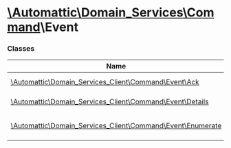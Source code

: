 # [\Automattic](../namespaces/automattic.md)[\Domain_Services](../namespaces/automattic-domain-services.md)[\Command](../namespaces/automattic-domain-services-command.md)\Event

### Classes

| Name | Summary |
|------|---------|
| [\Automattic\Domain_Services_Client\Command\Event\Ack](../classes/Automattic-Domain-Services-Command-Event-Ack.md) | Acknowledge an event |
| [\Automattic\Domain_Services_Client\Command\Event\Details](../classes/Automattic-Domain-Services-Command-Event-Details.md) | Requests details of an event |
| [\Automattic\Domain_Services_Client\Command\Event\Enumerate](../classes/Automattic-Domain-Services-Command-Event-Enumerate.md) | Requests a list of unacknowledged events |
